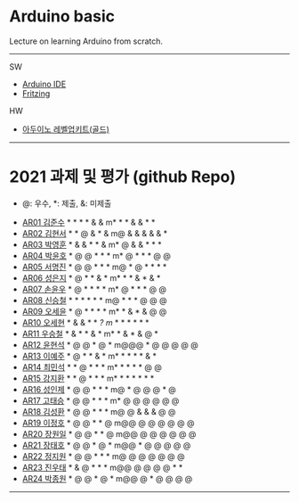 # Arduino basic
Lecture on learning Arduino from scratch.


---

SW

- [Arduino IDE](https://www.arduino.cc/)
- [Fritzing](http://fritzing.org/download/)

HW

- [아두이노 레벨업키트(골드)](https://www.devicemart.co.kr/goods/view?no=12170416)

---

# 2021 과제 및 평가 (github Repo)
* @: 우수, *: 제출, &: 미제출

- [AR01 김준수](https://github.com/96wnstn/AR01) * * * * & & m* * * & & * *
- [AR02 김현서](https://github.com/HyunSeo0928/ar02) * * @ & * & m@ & & & & & *
- [AR03 박영훈](https://github.com/hunypark/ar03) * & & * * & m* @ & & * * *
- [AR04 박윤호](https://github.com/yoonho0624/ar04) * @ @ * * * m* @ * * * @ @
- [AR05 서명진](https://github.com/smj3343/ar05) * @ @ * * * m@ * @ * * * *
- [AR06 성은지](https://github.com/eun-jiii/ar06) * @ * * & * m* * * & * & *
- [AR07 손윤우](https://github.com/yunuu/AR07) * @ * * * * m* @ * * * @ @
- [AR08 신승철](https://github.com/kdkh96/AR08) * * * * * * m@ * * * @ @ @
- [AR09 오세윤](https://github.com/chilledlife/ar09) * @ * * * * m* * & * & @ @
- [AR10 오세현](https://github.com/Ohsaehyeon/AR10) * & & * * *? m* * * * * * *
- [AR11 우승철](https://github.com/woo-seung-cheol/ar11) * & * * & * m* * & * & @ *
- [AR12 윤현석](https://github.com/yhs11116/AR12) * @ @ * @ * m@@@ * @ @ @ @ @
- [AR13 이예주](https://github.com/JJangyeJJangju/ar13) * @ * * & * m* * * * * & *
- [AR14 최민석](https://github.com/cmsinje/AR14) * * @ * * * m* * * * * @ @
- [AR15 강지환](https://github.com/qkqh9635/ar15) * * @ * * * m* * * * * * *
- [AR16 성인제](https://github.com/nsa32300/ar16) * @ @ * * * m@ * @ @ @ * @
- [AR17 고태승](https://github.com/xotmddlsp2/AR17/) * @ @ * * * m* @ @ @ @ @ @
- [AR18 김성환](https://github.com/Seong-Hwan99/AR-18) * @ @ * * * m@ @ & & & @ @
- [AR19 이정호](https://github.com/LOLMGs/AR19) * @ @ * * @ m@@ @ @ @ @ @ @
- [AR20 장원일](https://github.com/jangeleven/AR20) * @ @ * * @ m@@ @ @ @ @ @ @
- [AR21 장태호](https://github.com/HINEET/AR21) * @ @ * @ * m@@ * @ @ @ @ @
- [AR22 정지원](https://github.com/lalalalalra/AR22) * @ @ * * * m@ @ @ @ @ @ @
- [AR23 진우태](https://github.com/Wjkdj/AR23) * & @ * * * m@@ @ @ @ @ * *
- [AR24 박종원](https://github.com/monegit/arduino-prj) * @ @ * @ * m@@ @ * @ @ @ @

---




